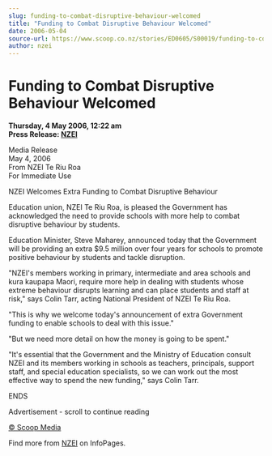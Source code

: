 ```yaml
---
slug: funding-to-combat-disruptive-behaviour-welcomed
title: "Funding to Combat Disruptive Behaviour Welcomed"
date: 2006-05-04
source-url: https://www.scoop.co.nz/stories/ED0605/S00019/funding-to-combat-disruptive-behaviour-welcomed.htm
author: nzei
---
```

Funding to Combat Disruptive Behaviour Welcomed
===============================================

**Thursday, 4 May 2006, 12:22 am**  
**Press Release: [NZEI](https://info.scoop.co.nz/NZEI)**

Media Release  
May 4, 2006  
From NZEI Te Riu Roa  
For Immediate Use

  
NZEI Welcomes Extra Funding to Combat Disruptive Behaviour

Education union, NZEI Te Riu Roa, is pleased the Government has acknowledged the need to provide schools with more help to combat disruptive behaviour by students.

Education Minister, Steve Maharey, announced today that the Government will be providing an extra $9.5 million over four years for schools to promote positive behaviour by students and tackle disruption.

"NZEI's members working in primary, intermediate and area schools and kura kaupapa Maori, require more help in dealing with students whose extreme behaviour disrupts learning and can place students and staff at risk," says Colin Tarr, acting National President of NZEI Te Riu Roa.

"This is why we welcome today's announcement of extra Government funding to enable schools to deal with this issue."

"But we need more detail on how the money is going to be spent."

"It's essential that the Government and the Ministry of Education consult NZEI and its members working in schools as teachers, principals, support staff, and special education specialists, so we can work out the most effective way to spend the new funding," says Colin Tarr.

  
ENDS

Advertisement - scroll to continue reading





[© Scoop Media](http://www.scoop.co.nz/about/terms.html)

Find more from [NZEI](https://info.scoop.co.nz/NZEI) on InfoPages.